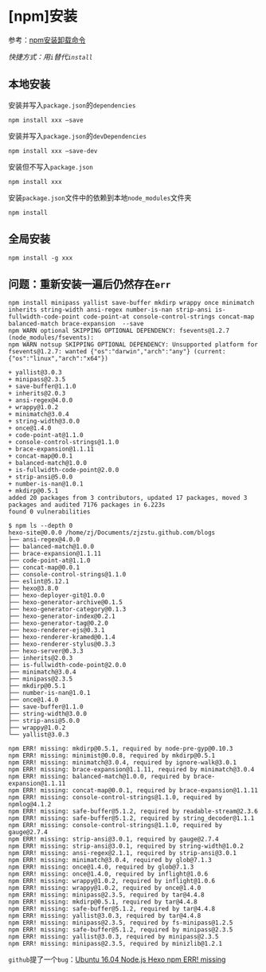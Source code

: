 
# [npm]安装

参考：[npm安装卸载命令](https://blog.csdn.net/mezheng/article/details/79650816)

*快捷方式：用`i`替代`install`*

## 本地安装

安装并写入`package.json`的`dependencies`

    npm install xxx –save

安装并写入`package.json`的`devDependencies`

    npm install xxx –save-dev

安装但不写入`package.json`

    npm install xxx

安装`package.json`文件中的依赖到本地`node_modules`文件夹

    npm install

## 全局安装

    npm install -g xxx

## 问题：重新安装一遍后仍然存在`err`

    npm install minipass yallist save-buffer mkdirp wrappy once minimatch inherits string-width ansi-regex number-is-nan strip-ansi is-fullwidth-code-point code-point-at console-control-strings concat-map balanced-match brace-expansion  --save
    npm WARN optional SKIPPING OPTIONAL DEPENDENCY: fsevents@1.2.7 (node_modules/fsevents):
    npm WARN notsup SKIPPING OPTIONAL DEPENDENCY: Unsupported platform for fsevents@1.2.7: wanted {"os":"darwin","arch":"any"} (current: {"os":"linux","arch":"x64"})

    + yallist@3.0.3
    + minipass@2.3.5
    + save-buffer@1.1.0
    + inherits@2.0.3
    + ansi-regex@4.0.0
    + wrappy@1.0.2
    + minimatch@3.0.4
    + string-width@3.0.0
    + once@1.4.0
    + code-point-at@1.1.0
    + console-control-strings@1.1.0
    + brace-expansion@1.1.11
    + concat-map@0.0.1
    + balanced-match@1.0.0
    + is-fullwidth-code-point@2.0.0
    + strip-ansi@5.0.0
    + number-is-nan@1.0.1
    + mkdirp@0.5.1
    added 20 packages from 3 contributors, updated 17 packages, moved 3 packages and audited 7176 packages in 6.223s
    found 0 vulnerabilities

    $ npm ls --depth 0
    hexo-site@0.0.0 /home/zj/Documents/zjzstu.github.com/blogs
    ├── ansi-regex@4.0.0
    ├── balanced-match@1.0.0
    ├── brace-expansion@1.1.11
    ├── code-point-at@1.1.0
    ├── concat-map@0.0.1
    ├── console-control-strings@1.1.0
    ├── eslint@5.12.1
    ├── hexo@3.8.0
    ├── hexo-deployer-git@1.0.0
    ├── hexo-generator-archive@0.1.5
    ├── hexo-generator-category@0.1.3
    ├── hexo-generator-index@0.2.1
    ├── hexo-generator-tag@0.2.0
    ├── hexo-renderer-ejs@0.3.1
    ├── hexo-renderer-kramed@0.1.4
    ├── hexo-renderer-stylus@0.3.3
    ├── hexo-server@0.3.3
    ├── inherits@2.0.3
    ├── is-fullwidth-code-point@2.0.0
    ├── minimatch@3.0.4
    ├── minipass@2.3.5
    ├── mkdirp@0.5.1
    ├── number-is-nan@1.0.1
    ├── once@1.4.0
    ├── save-buffer@1.1.0
    ├── string-width@3.0.0
    ├── strip-ansi@5.0.0
    ├── wrappy@1.0.2
    └── yallist@3.0.3

    npm ERR! missing: mkdirp@0.5.1, required by node-pre-gyp@0.10.3
    npm ERR! missing: minimist@0.0.8, required by mkdirp@0.5.1
    npm ERR! missing: minimatch@3.0.4, required by ignore-walk@3.0.1
    npm ERR! missing: brace-expansion@1.1.11, required by minimatch@3.0.4
    npm ERR! missing: balanced-match@1.0.0, required by brace-expansion@1.1.11
    npm ERR! missing: concat-map@0.0.1, required by brace-expansion@1.1.11
    npm ERR! missing: console-control-strings@1.1.0, required by npmlog@4.1.2
    npm ERR! missing: safe-buffer@5.1.2, required by readable-stream@2.3.6
    npm ERR! missing: safe-buffer@5.1.2, required by string_decoder@1.1.1
    npm ERR! missing: console-control-strings@1.1.0, required by gauge@2.7.4
    npm ERR! missing: strip-ansi@3.0.1, required by gauge@2.7.4
    npm ERR! missing: strip-ansi@3.0.1, required by string-width@1.0.2
    npm ERR! missing: ansi-regex@2.1.1, required by strip-ansi@3.0.1
    npm ERR! missing: minimatch@3.0.4, required by glob@7.1.3
    npm ERR! missing: once@1.4.0, required by glob@7.1.3
    npm ERR! missing: once@1.4.0, required by inflight@1.0.6
    npm ERR! missing: wrappy@1.0.2, required by inflight@1.0.6
    npm ERR! missing: wrappy@1.0.2, required by once@1.4.0
    npm ERR! missing: minipass@2.3.5, required by tar@4.4.8
    npm ERR! missing: mkdirp@0.5.1, required by tar@4.4.8
    npm ERR! missing: safe-buffer@5.1.2, required by tar@4.4.8
    npm ERR! missing: yallist@3.0.3, required by tar@4.4.8
    npm ERR! missing: minipass@2.3.5, required by fs-minipass@1.2.5
    npm ERR! missing: safe-buffer@5.1.2, required by minipass@2.3.5
    npm ERR! missing: yallist@3.0.3, required by minipass@2.3.5
    npm ERR! missing: minipass@2.3.5, required by minizlib@1.2.1

`github`提了一个`bug`：[Ubuntu 16.04 Node.js Hexo npm ERR! missing](https://github.com/nodejs/node/issues/25631)